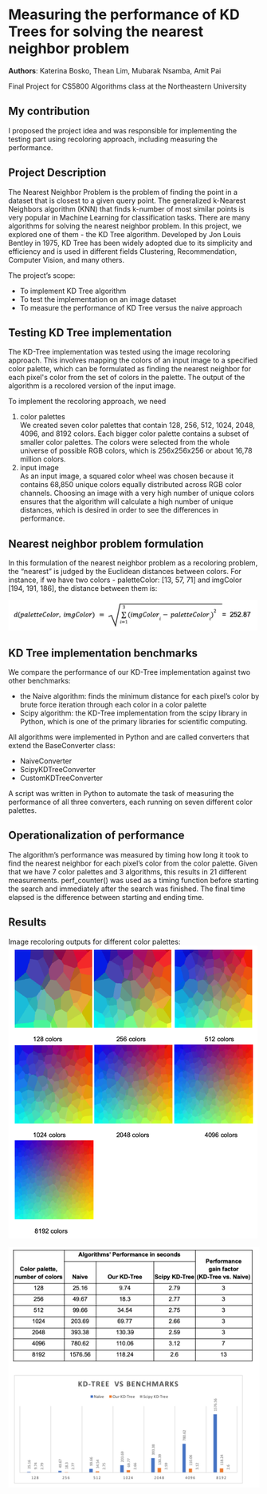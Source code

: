 # Measuring the performance of KD Trees for solving the nearest neighbor problem

**Authors**:  Katerina Bosko, Thean Lim, Mubarak Nsamba, Amit Pai 

Final Project for CS5800 Algorithms class at the Northeastern University

## My contribution

I proposed the project idea and was responsible for implementing the testing part using recoloring approach, including measuring the performance.

## Project Description

The Nearest Neighbor Problem is the problem of finding the point in a dataset that is closest to a given query point. The generalized k-Nearest Neighbors algorithm (KNN) that finds k-number of most similar points is very popular in Machine Learning for classification tasks. There are many algorithms for solving the nearest neighbor problem. In this project, we explored one of them - the KD Tree algorithm. Developed by Jon Louis Bentley in 1975, KD Tree has been widely adopted due to its simplicity and efficiency and is used in different fields Clustering, Recommendation, Computer Vision, and many others.

The project’s scope:
- To implement KD Tree algorithm
- To test the implementation on an image dataset
- To measure the performance of KD Tree versus the naive approach

## Testing KD Tree implementation

The KD-Tree implementation was tested using the image recoloring approach. This involves mapping the colors of an input image to a specified color palette, which can be formulated as finding the nearest neighbor for each pixel's color from the set of colors in the palette. The output of the algorithm is a recolored version of the input image.

To implement the recoloring approach, we need
1) color palettes <br>
We created seven color palettes that contain 128, 256, 512, 1024, 2048, 4096, and 8192 colors. Each bigger color palette contains a subset of smaller color palettes. The colors were selected from the whole universe of possible RGB colors, which is 256x256x256 or about 16,78 million colors.
2) input image <br>
As an input image, a squared color wheel was chosen because it contains 68,850 unique colors equally distributed across RGB color channels. Choosing an image with a very high number of unique colors ensures that the algorithm will calculate a high number of unique distances, which is desired in order to see the differences in performance.

## Nearest neighbor problem formulation
In this formulation of the nearest neighbor problem as a recoloring problem, the “nearest” is judged by the Euclidean distances between colors. For instance, if we have two colors - paletteColor: [13, 57, 71] and imgColor [194, 191, 186], the distance between them is:

<img src=https://github.com/k-bosko/kd_tree/blob/main/assets/NN-distance-formula.png width=500 >

## KD Tree implementation benchmarks
We compare the performance of our KD-Tree implementation against two other benchmarks:
- the Naive algorithm: finds the minimum distance for each pixel’s color by brute force iteration through each color in a color palette
- Scipy algorithm: the KD-Tree implementation from the scipy library in Python, which is one of the primary libraries for scientific computing.

All algorithms were implemented in Python and are called converters that extend the BaseConverter class:
- NaiveConverter
- ScipyKDTreeConverter
- CustomKDTreeConverter 

A script was written in Python to automate the task of measuring the performance of all three converters, each running on seven different color palettes.


## Operationalization of performance
The algorithm’s performance was measured by timing how long it took to find the nearest neighbor for each pixel’s color from the color palette. Given that we have 7 color palettes and 3 algorithms, this results in 21 different measurements. perf_counter() was used as a timing function before starting the search and immediately after the search was finished. The final time elapsed is the difference between starting and ending time. 

## Results
Image recoloring outputs for different color palettes:<br>
<img src=https://github.com/k-bosko/kd_tree/blob/main/assets/image-recoloring-results.png width=500 >

<img src=https://github.com/k-bosko/kd_tree/blob/main/assets/performance-results.png width=700 >
